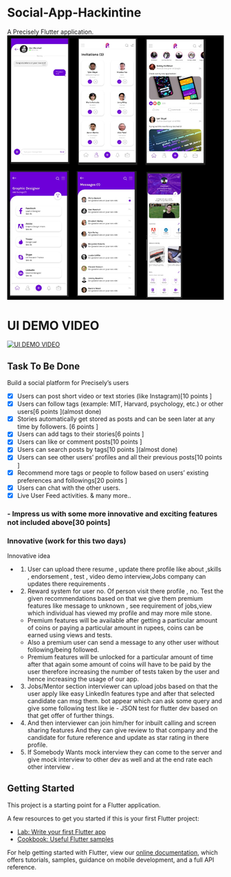 # Social-App-Hackintine

A Precisely Flutter application.
![Image description](https://github.com/JapneetSingh28/Social-App/blob/master/UI/All%20Screens%20UI.jpeg)

# UI DEMO VIDEO
[![UI DEMO VIDEO](https://user-images.githubusercontent.com/34857581/83809842-c369f480-a6d4-11ea-971c-1343b526c322.png)](https://youtu.be/Ndl_5JHqVBw)



## Task To Be Done
Build a social platform for Precisely’s users
- [x] Users can post short video or text stories (like Instagram)[10 points ]
- [x] Users can follow tags (example: MIT, Harvard, psychology, etc.) or other users[6 points ](almost done)
- [x] Stories automatically get stored as posts and can be seen later at any time by followers. [6 points ]
- [x] Users can add tags to their stories[6 points ]
- [x] Users can like or comment posts[10 points ]
- [x] Users can search posts by tags[10 points ](almost done)
- [x] Users can see other users’ profiles and all their previous posts[10 points ]
- [x] Recommend more tags or people to follow based on users’ existing preferences and followings[20 points ]
- [x] Users can chat with the other users.
- [x] Live User Feed activities.
& many more..
### - Impress us with some more innovative and exciting features not included above[30 points]
### Innovative (work for this two days) 

Innovative idea 
- 1. User can upload there resume , update there profile like about ,skills , endorsement , test , video demo interview,Jobs company can updates there requirements .

- 2. Reward system for user no. Of person visit there profile , no. Test the given recommendations based on that we give them premium features like message to unknown , see requirement of jobs,view which individual has viewed my profile and may more mile stone.
  - Premium features will be available after getting a particular amount of coins or paying a particular amount in rupees, coins can be earned using views and tests.
  - Also a premium user can send a message to any other user without following/being followed.
  - Premium features will be unlocked for a particular amount of time after that again some amount of coins will have to be paid   by the user therefore increasing the number of tests taken by the user and hence increasing the usage of our app.

- 3. Jobs/Mentor  section interviewer can upload jobs based on that the user apply like easy LinkedIn features type and after that  selected  candidate can msg them. bot appear which can  ask some query and give some following test like ie - JSON test for flutter dev based on that get offer of further things.

- 4. And then interviewer can join him/her for inbuilt calling and screen sharing features 
And they can give review to that company and the candidate for future  reference and update as star rating in there profile.

- 5. If Somebody Wants mock interview they can come to the server and give mock interview to other dev as well and at the end rate each other interview .




## Getting Started

This project is a starting point for a Flutter application.

A few resources to get you started if this is your first Flutter project:

- [Lab: Write your first Flutter app](https://flutter.dev/docs/get-started/codelab)
- [Cookbook: Useful Flutter samples](https://flutter.dev/docs/cookbook)

For help getting started with Flutter, view our
[online documentation](https://flutter.dev/docs), which offers tutorials,
samples, guidance on mobile development, and a full API reference.


